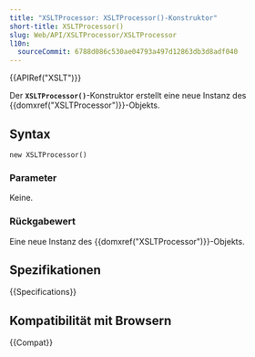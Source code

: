 ```yaml
---
title: "XSLTProcessor: XSLTProcessor()-Konstruktor"
short-title: XSLTProcessor()
slug: Web/API/XSLTProcessor/XSLTProcessor
l10n:
  sourceCommit: 6788d086c530ae04793a497d12863db3d8adf040
---
```


{{APIRef("XSLT")}}

Der **`XSLTProcessor()`**-Konstruktor erstellt eine neue Instanz des {{domxref("XSLTProcessor")}}-Objekts.

## Syntax

```js-nolint
new XSLTProcessor()
```

### Parameter

Keine.

### Rückgabewert

Eine neue Instanz des {{domxref("XSLTProcessor")}}-Objekts.

## Spezifikationen

{{Specifications}}

## Kompatibilität mit Browsern

{{Compat}}
